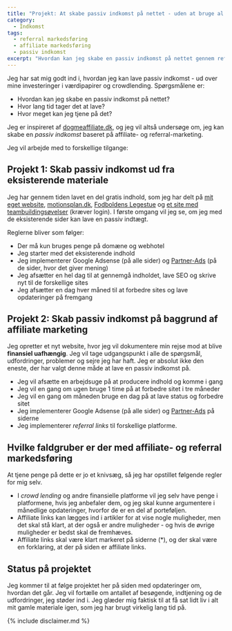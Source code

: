 ```yaml
---
title: "Projekt: At skabe passiv indkomst på nettet - uden at bruge al min tid?"
category:
  - Indkomst
tags:
  - referral markedsføring
  - affiliate markedsføring
  - passiv indkomst
excerpt: "Hvordan kan jeg skabe en passiv indkomst på nettet gennem referral og affiliate markedsføring."
---
```


Jeg har sat mig godt ind i, hvordan jeg kan lave passiv indkomst - ud over mine investeringer i værdipapirer og crowdlending. Spørgsmålene er: 

- Hvordan kan jeg skabe en passiv indkomst på nettet? 
- Hvor lang tid tager det at lave? 
- Hvor meget kan jeg tjene på det? 

Jeg er inspireret af [dogmeaffiliate.dk](http://dogmeaffiliate.dk/), og jeg vil altså undersøge om, jeg kan skabe en _passiv indkomst_ baseret på affiliate- og referral-marketing.

Jeg vil arbejde med to forskellige tilgange:

## Projekt 1: Skab passiv indkomst ud fra eksisterende materiale

Jeg har gennem tiden lavet en del gratis indhold, som jeg har delt på [mit eget website](http://larsolesen.dk), [motionsplan.dk](http://motionsplan.dk), [Fodboldens Legestue](http://legestue.net) og [et site med teambuildingsøvelser](http://teambuilder.vih.dk) (kræver login). I første omgang vil jeg se, om jeg med de eksisterende sider kan lave en passiv indtægt.

Reglerne bliver som følger:

- Der må kun bruges penge på domæne og webhotel
- Jeg starter med det eksisterende indhold
- Jeg implementerer Google Adsense (på alle sider) og [Partner-Ads](https://www.partner-ads.com/dk/klikbanner.php?partnerid=28187&bannerid=17193) (på de sider, hvor det giver mening)
- Jeg afsætter en hel dag til at gennemgå indholdet, lave SEO og skrive nyt til de forskellige sites
- Jeg afsætter en dag hver måned til at forbedre sites og lave opdateringer på fremgang

## Projekt 2: Skab passiv indkomst på baggrund af affiliate marketing

Jeg opretter et nyt website, hvor jeg vil dokumentere min rejse mod at blive **finansiel uafhængig**. Jeg vil tage udgangspunkt i alle de spørgsmål, udfordringer, problemer og sejre jeg har haft. Jeg er absolut ikke den eneste, der har valgt denne måde at lave en passiv indkomst på.

- Jeg vil afsætte en arbejdsuge på at producere indhold og komme i gang
- Jeg vil en gang om ugen bruge 1 time på at forbedre sitet i tre måneder
- Jeg vil en gang om måneden bruge en dag på at lave status og forbedre sitet
- Jeg implementerer Google Adsense (på alle sider) og [Partner-Ads](https://www.partner-ads.com/dk/klikbanner.php?partnerid=28187&bannerid=17193) på siderne
- Jeg implementerer _referral links_ til forskellige platforme.

## Hvilke faldgruber er der med affiliate- og referral markedsføring

At tjene penge på dette er jo et knivsæg, så jeg har opstillet følgende regler for mig selv.

- I _crowd lending_ og andre finansielle platforme vil jeg selv have penge i platformene, hvis jeg anbefaler dem, og jeg skal kunne argumentere i månedlige opdateringer, hvorfor de er en del af porteføljen.
- Affiliate links kan lægges ind i artikler for at vise nogle muligheder, men det skal stå klart, at der også er andre muligheder - og hvis de øvrige muligheder er bedst skal de fremhæves.
- Affiliate links skal være klart markeret på siderne (*), og der skal være en forklaring, at der på siden er affiliate links.

## Status på projektet

Jeg kommer til at følge projektet her på siden med opdateringer om, hvordan det går. Jeg vil fortælle om antallet af besøgende, indtjening og de udfordringer, jeg støder ind i. Jeg glæder mig faktisk til at få sat lidt liv i alt mit gamle materiale igen, som jeg har brugt virkelig lang tid på.

{% include disclaimer.md %}
